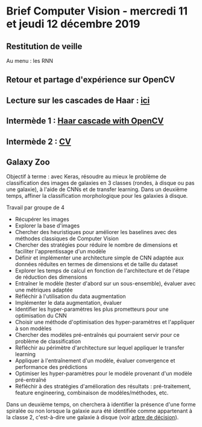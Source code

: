 # Brief Computer Vision - mercredi 11 et jeudi 12 décembre 2019

## Restitution de veille

Au menu : les RNN

## Retour et partage d'expérience sur OpenCV

## Lecture sur les cascades de Haar : [ici](https://pymotion.com/detection-objet-cascade-haar/)

## Intermède 1 : [Haar cascade with OpenCV](https://www.youtube.com/watch?v=88HdqNDQsEk)

## Intermède 2 : [CV](https://www.youtube.com/watch?v=-4E2-0sxVUM)

## Galaxy Zoo


Objectif à terme : avec Keras, résoudre au mieux le problème de classification des images de galaxies en 3 classes (rondes, à disque ou pas une galaxie), à l'aide de CNNs et de transfer learning. Dans un deuxième temps, affiner la classification morphologique pour les galaxies à disque.

Travail par groupe de 4

* Récupérer les images
* Explorer la base d'images
* Chercher des heuristiques pour améliorer les baselines avec des méthodes classiques de Computer Vision
* Chercher des stratégies pour réduire le nombre de dimensions et faciliter l'apprentissage d'un modèle
* Définir et implémenter une architecture simple de CNN adaptée aux données réduites en termes de dimensions et de taille du dataset
* Explorer les temps de calcul en fonction de l'architecture et de l'étape de réduction des dimensions
* Entraîner le modèle (tester d'abord sur un sous-ensemble), évaluer avec une  métriques adaptée
* Réfléchir à l'utilisation du data augmentation
* Implémenter le data augmentation, évaluer
* Identifier les hyper-paramètres les plus prometteurs pour une optimisation du CNN
* Choisir une méthode d'optimisation des hyper-paramètres et l'appliquer à son modèles
* Chercher des modèles pré-entraînés qui pourraient servir pour ce problème de classification
* Réfléchir au périmètre d'architecture sur lequel appliquer le transfer learning
* Appliquer à l'entraînement d'un modèle, évaluer convergence et performance des prédictions
* Optimiser les hyper-paramètres pour le modèle provenant d'un modèle pré-entraîné
* Réfléchir à des stratégies d'amélioration des résultats : pré-traitement, feature engineering, combinaison de modèles/méthodes, etc.

Dans un deuxième temps, on cherchera à identifier la présence d'une forme spiralée ou non lorsque la galaxie aura été identifiée comme appartenant à la classe 2, c'est-à-dire une galaxie à disque (voir [arbre de décision](https://www.kaggle.com/c/galaxy-zoo-the-galaxy-challenge/overview/the-galaxy-zoo-decision-tree)).